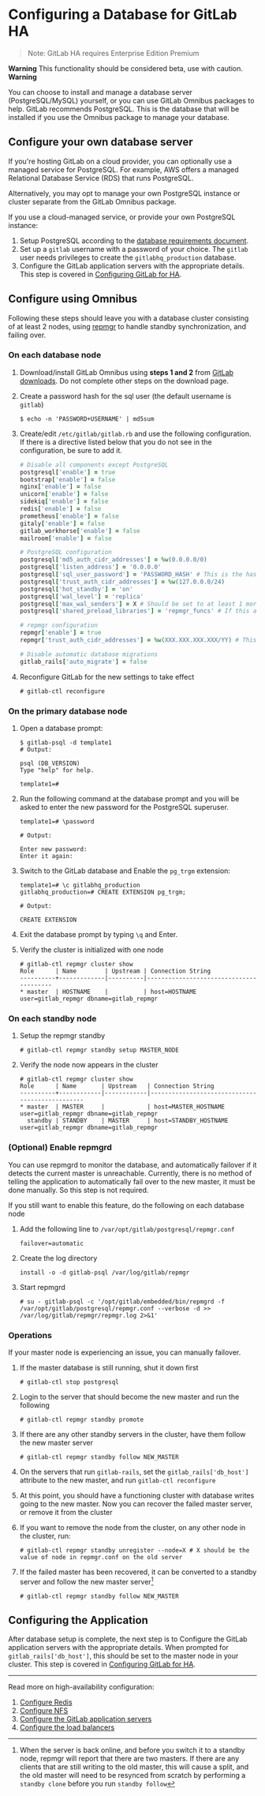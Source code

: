# Configuring a Database for GitLab HA
> Note: GitLab HA requires Enterprise Edition Premium

**Warning**
This functionality should be considered beta, use with caution.
**Warning**

You can choose to install and manage a database server (PostgreSQL/MySQL)
yourself, or you can use GitLab Omnibus packages to help. GitLab recommends
PostgreSQL. This is the database that will be installed if you use the
Omnibus package to manage your database.

## Configure your own database server

If you're hosting GitLab on a cloud provider, you can optionally use a
managed service for PostgreSQL. For example, AWS offers a managed Relational
Database Service (RDS) that runs PostgreSQL.

Alternatively, you may opt to manage your own PostgreSQL instance or cluster
separate from the GitLab Omnibus package.

If you use a cloud-managed service, or provide your own PostgreSQL instance:

1. Setup PostgreSQL according to the
   [database requirements document](../../install/requirements.md#database).
1. Set up a `gitlab` username with a password of your choice. The `gitlab` user
   needs privileges to create the `gitlabhq_production` database.
1. Configure the GitLab application servers with the appropriate details.
   This step is covered in [Configuring GitLab for HA](gitlab.md).

## Configure using Omnibus
Following these steps should leave you with a database cluster consisting of at least 2 nodes,
using [repmgr](http://www.repmgr.org/) to handle standby synchronization, and failing over.

### On each database node
1. Download/install GitLab Omnibus using **steps 1 and 2** from
   [GitLab downloads](https://about.gitlab.com/downloads). Do not complete other
   steps on the download page.

1. Create a password hash for the sql user (the default username is `gitlab`)
   ```
   $ echo -n 'PASSWORD+USERNAME' | md5sum
   ```

1. Create/edit `/etc/gitlab/gitlab.rb` and use the following configuration.
   If there is a directive listed below that you do not see in the configuration, be sure to add it.
    ```ruby
    # Disable all components except PostgreSQL
    postgresql['enable'] = true
    bootstrap['enable'] = false
    nginx['enable'] = false
    unicorn['enable'] = false
    sidekiq['enable'] = false
    redis['enable'] = false
    prometheus['enable'] = false
    gitaly['enable'] = false
    gitlab_workhorse['enable'] = false
    mailroom['enable'] = false

    # PostgreSQL configuration
    postgresql['md5_auth_cidr_addresses'] = %w(0.0.0.0/0)
    postgresql['listen_address'] = '0.0.0.0'
    postgresql['sql_user_password'] = 'PASSWORD_HASH' # This is the hash generated in the previous step
    postgresql['trust_auth_cidr_addresses'] = %w(127.0.0.0/24)
    postgresql['hot_standby'] = 'on'
    postgresql['wal_level'] = 'replica'
    postgresql['max_wal_senders'] = X # Should be set to at least 1 more than the number of nodes in the cluster
    postgresql['shared_preload_libraries'] = 'repmgr_funcs' # If this attribute is already defined, append the new value as a comma separated list

    # repmgr configuration
    repmgr['enable'] = true
    repmgr['trust_auth_cidr_addresses'] = %w(XXX.XXX.XXX.XXX/YY) # This should be the CIDR of the network your database nodes are on

    # Disable automatic database migrations
    gitlab_rails['auto_migrate'] = false
    ```

1. Reconfigure GitLab for the new settings to take effect
    ```
    # gitlab-ctl reconfigure
    ```

### On the primary database node

1. Open a database prompt:

    ```
    $ gitlab-psql -d template1
    # Output:

    psql (DB_VERSION)
    Type "help" for help.

    template1=#
    ```

1. Run the following command at the database prompt and you will be asked to
   enter the new password for the PostgreSQL superuser.

    ```
    template1=# \password

    # Output:

    Enter new password:
    Enter it again:
    ```

1. Switch to the GitLab database and Enable the `pg_trgm` extension:
    ```
    template1=# \c gitlabhq_production
    gitlabhq_production=# CREATE EXTENSION pg_trgm;

    # Output:

    CREATE EXTENSION
    ```

1. Exit the database prompt by typing `\q` and Enter.

1. Verify the cluster is initialized with one node
   ```
   # gitlab-ctl repmgr cluster show
   Role      | Name        | Upstream | Connection String
   ----------+-------------|----------|----------------------------------------
   * master  | HOSTNAME    |          | host=HOSTNAME user=gitlab_repmgr dbname=gitlab_repmgr
   ```

### On each standby node
1. Setup the repmgr standby
    ```
    # gitlab-ctl repmgr standby setup MASTER_NODE
    ```

1. Verify the node now appears in the cluster
   ```
   # gitlab-ctl repmgr cluster show
   Role      | Name       | Upstream   | Connection String
   ----------+------------|------------|------------------------------------------------
   * master  | MASTER     |            | host=MASTER_HOSTNAME  user=gitlab_repmgr dbname=gitlab_repmgr
     standby | STANDBY    | MASTER     | host=STANDBY_HOSTNAME user=gitlab_repmgr dbname=gitlab_repmgr
   ```

### (Optional) Enable repmgrd
You can use repmgrd to monitor the database, and automatically failover if it detects the current master is unreachable.
Currently, there is no method of telling the application to automatically fail over to the new master, it must be done
manually. So this step is not required.

If you still want to enable this feature, do the following on each database node
1. Add the following line to `/var/opt/gitlab/postgresql/repmgr.conf`
    ```
    failover=automatic
    ```

1. Create the log directory
    ```
    install -o -d gitlab-psql /var/log/gitlab/repmgr
    ```

1. Start repmgrd
    ```
    # su - gitlab-psql -c '/opt/gitlab/embedded/bin/repmgrd -f /var/opt/gitlab/postgresql/repmgr.conf --verbose -d >> /var/log/gitlab/repmgr/repmgr.log 2>&1'
    ```

### Operations
If your master node is experiencing an issue, you can manually failover.
1. If the master database is still running, shut it down first
   ```
   # gitlab-ctl stop postgresql
   ```

1. Login to the server that should become the new master and run the following
    ```
    # gitlab-ctl repmgr standby promote
    ```

1. If there are any other standby servers in the cluster, have them follow the new master server
    ```
    # gitlab-ctl repmgr standby follow NEW_MASTER
    ```

1. On the servers that run `gitlab-rails`, set the `gitlab_rails['db_host']` attribute to the new master, and run `gitlab-ctl reconfigure`

1. At this point, you should have a functioning cluster with database writes going to the new master. Now you can recover the failed master server, or remove it from the cluster

1. If you want to remove the node from the cluster, on any other node in the cluster, run:
    ```
    # gitlab-ctl repmgr standby unregister --node=X # X should be the value of node in repmgr.conf on the old server
    ```

1. If the failed master has been recovered, it can be converted to a standby server and follow the new master server[^1]
    ```
    # gitlab-ctl repmgr standby follow NEW_MASTER
    ```

[^1]: When the server is back online, and before you switch it to a standby node, repmgr will report that there are two masters.
If there are any clients that are still writing to the old master, this will cause a split, and the old master will need to be resynced from scratch by performing a `standby clone` before you run `standby follow`

## Configuring the Application
After database setup is complete, the next step is to Configure the GitLab application servers with the appropriate details.
When prompted for `gitlab_rails['db_host']`, this should be set to the master node in your cluster.
This step is covered in [Configuring GitLab for HA](gitlab.md).

---

Read more on high-availability configuration:

1. [Configure Redis](redis.md)
1. [Configure NFS](nfs.md)
1. [Configure the GitLab application servers](gitlab.md)
1. [Configure the load balancers](load_balancer.md)
